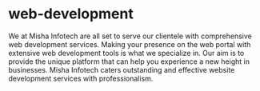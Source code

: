 # web-development
We at Misha Infotech are all set to serve our clientele with comprehensive web development services. Making your presence on the web portal with extensive web development tools is what we specialize in. Our aim is to provide the unique platform that can help you experience a new height in businesses. Misha Infotech caters outstanding and effective website development services with professionalism.
